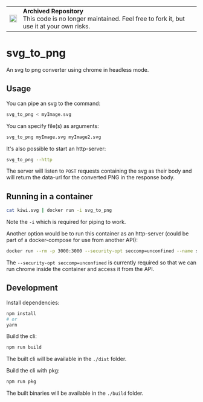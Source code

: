 <table>
        <tr>
            <td><img width="20" src="https://cdnjs.cloudflare.com/ajax/libs/octicons/8.5.0/svg/archive.svg" alt="archived" /></td>
            <td><strong>Archived Repository</strong><br />
            This code is no longer maintained. Feel free to fork it, but use it at your own risks.
        </td>
        </tr>
</table>

svg_to_png
===========

An svg to png converter using chrome in headless mode.

## Usage

You can pipe an svg to the command:

```sh
svg_to_png < myImage.svg
```

You can specify file(s) as arguments:

```sh
svg_to_png myImage.svg myImage2.svg
```

It's also possible to start an http-server:

```sh
svg_to_png --http
```

The server will listen to `POST` requests containing the svg as their body and will return the data-url for the converted PNG in the response body.

## Running in a container

```sh
cat kiwi.svg | docker run -i svg_to_png
```

Note the `-i` which is required for piping to work.

Another option would be to run this container as an http-server (could be part of a docker-compose for use from another API):

```sh
docker run --rm -p 3000:3000 --security-opt seccomp=unconfined --name svg_to_png marmelab/svg_to_png --http
```

The `--security-opt seccomp=unconfined` is currently required so that we can run chrome inside the container and access it from the API.

## Development

Install dependencies:

```sh
npm install
# or
yarn
```

Build the cli:

```sh
npm run build
```

The built cli will be available in the `./dist` folder.

Build the cli with pkg:

```sh
npm run pkg
```

The built binaries will be available in the `./build` folder.
